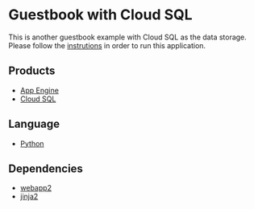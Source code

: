 # Guestbook with Cloud SQL

This is another guestbook example with Cloud SQL as the data
storage. Please follow the [instrutions][1] in order to run this
application.

## Products
- [App Engine][2]
- [Cloud SQL][3]

## Language
- [Python][4]

## Dependencies
- [webapp2][5]
- [jinja2][6]

[1]: https://developers.google.com/academy/apis/cloud/appengine/cloud-sql/
[2]: https://developers.google.com/appengine/
[3]: https://developers.google.com/cloud-sql/
[4]: http://python.org/
[5]: http://webapp-improved.appspot.com/
[6]: http://jinja.pocoo.org/docs/
